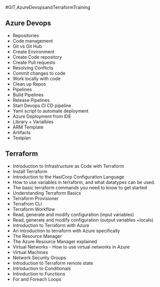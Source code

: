 # GIT, Azure Devops and Terraform Training

## Azure Devops
- Repositories
- Code management
- Git vs Git Hub
- Create Environment
- Create Code repository
- Create Pull requests
- Resolving Conflicts
- Commit changes to code
- Work locally with code
- Clean up Repos
- Pipelines
- Build Pipelines
- Release Pipelines
- Start Devops CI CD pipeline
- Yaml script to automate deployment
- Azure Deployment from IDE
- Library + Varialbles
- ARM Template
- Artifacts
- Testplan

## Terraform
- Introduction to Infrastructure as Code with Terraform
- Install Terraform
- Introduction to the HasiCorp Configuration Language
- How to use variables in terraform, and what datatypes can be used.
- The basic terraform commands you need to know to get started
- Understanding Terraform Basics
- Terraform Provisioner
- Terrafrom CLI
- Terraform Workflow
- Read, generate and modify configuration (input variables)
- Read, generate and modify configuration (output variables +locals)
- Introduction to Terraform with Azure
- An introduction to terraform with Azure specifically
- The Resource Manager
- The Azure Resource Manager explained
- Virtual Networks - How to use virtual networks in Azure
- Virtual Machines
- Network Security Groups
- Introduction to Terraform remote state
- Introduction to Conditionals
- Introduction to Functions
- For and Foreach Loops

